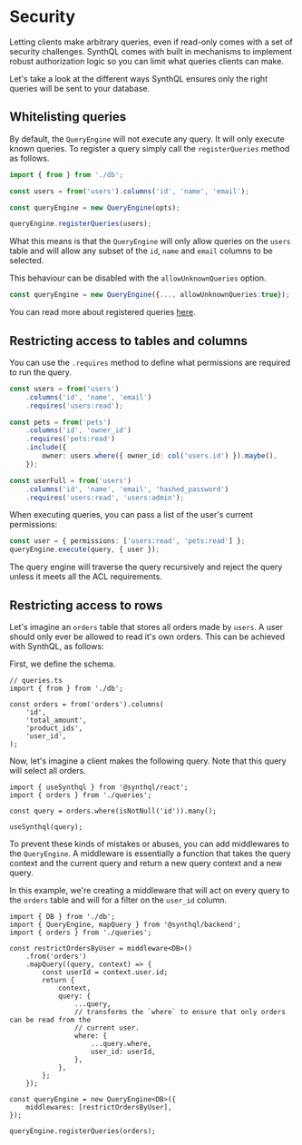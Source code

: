 ---
---

# Security

Letting clients make arbitrary queries, even if read-only comes with a set of security challenges. SynthQL comes with built in mechanisms to implement robust authorization logic so you can limit what queries clients can make.

Let's take a look at the different ways SynthQL ensures only the right queries will be sent to your database.

## Whitelisting queries

By default, the `QueryEngine` will not execute any query. It will only execute known queries. To register a query simply call the `registerQueries` method as follows.

```ts
import { from } from './db';

const users = from('users').columns('id', 'name', 'email');

const queryEngine = new QueryEngine(opts);

queryEngine.registerQueries(users);
```

What this means is that the `QueryEngine` will only allow queries on the `users` table and will allow any subset of the `id`, `name` and `email` columns to be selected.

This behaviour can be disabled with the `allowUnknownQueries` option.

```ts
const queryEngine = new QueryEngine({..., allowUnknownQueries:true});
```

You can read more about registered queries [here](/docs/security/registered-queries).

## Restricting access to tables and columns

You can use the `.requires` method to define what permissions are required to run the query.

```ts
const users = from('users')
    .columns('id', 'name', 'email')
    .requires('users:read');

const pets = from('pets')
    .columns('id', 'owner_id')
    .requires('pets:read')
    .include({
        owner: users.where({ owner_id: col('users.id') }).maybe(),
    });

const userFull = from('users')
    .columns('id', 'name', 'email', 'hashed_password')
    .requires('users:read', 'users:admin');
```

When executing queries, you can pass a list of the user's current permissions:

```ts
const user = { permissions: ['users:read', 'pets:read'] };
queryEngine.execute(query, { user });
```

The query engine will traverse the query recursively and reject the query unless it meets all the ACL requirements.

## Restricting access to rows

Let's imagine an `orders` table that stores all orders made by `users`. A user should only ever be allowed to read it's own orders. This can be achieved with SynthQL, as follows:

First, we define the schema.

```tsx
// queries.ts
import { from } from './db';

const orders = from('orders').columns(
    'id',
    'total_amount',
    'product_ids',
    'user_id',
);
```

Now, let's imagine a client makes the following query. Note that this query will select all orders.

```tsx
import { useSynthql } from '@synthql/react';
import { orders } from './queries';

const query = orders.where(isNotNull('id')).many();

useSynthql(query);
```

To prevent these kinds of mistakes or abuses, you can add middlewares to the `QueryEngine`. A middleware is essentially a function that takes the query context and the current query and return a new query context and a new query.

In this example, we're creating a middleware that will act on every query to the `orders` table and will for a filter on the `user_id` column.

```tsx
import { DB } from './db';
import { QueryEngine, mapQuery } from '@synthql/backend';
import { orders } from './queries';

const restrictOrdersByUser = middleware<DB>()
    .from('orders')
    .mapQuery((query, context) => {
        const userId = context.user.id;
        return {
            context,
            query: {
                ...query,
                // transforms the `where` to ensure that only orders can be read from the
                // current user.
                where: {
                    ...query.where,
                    user_id: userId,
                },
            },
        };
    });

const queryEngine = new QueryEngine<DB>({
    middlewares: [restrictOrdersByUser],
});

queryEngine.registerQueries(orders);
```
